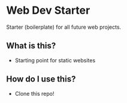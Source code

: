 # Web Dev Starter
Starter (boilerplate) for all future web projects.

## What is this?

* Starting point for static websites

## How do I use this?

* Clone this repo!

